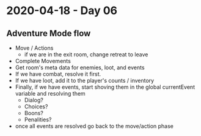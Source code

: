 # 2020-04-18 - Day 06

## Adventure Mode flow
- Move / Actions
  - if we are in the exit room, change retreat to leave
- Complete Movements
- Get room's meta data for enemies, loot, and events
- If we have combat, resolve it first.
- If we have loot, add it to the player's counts / inventory
- Finally, if we have events, start shoving them in the global currentEvent variable and resolving them
  - Dialog?
  - Choices?
  - Boons?
  - Penalities?
- once all events are resolved go back to the move/action phase